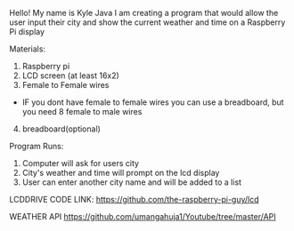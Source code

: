 Hello! My name is Kyle Java
I am creating a program that would allow the user input their city and show the current weather and time
on a Raspberry Pi display

Materials:
1. Raspberry pi
2. LCD screen (at least 16x2)
3. Female to Female wires
* IF you dont have female to female wires you can use a breadboard, but you need 8 female to male wires
4. breadboard(optional)


Program Runs:
1. Computer will ask for users city
2. City's weather and time will prompt  on the lcd display
3. User can enter another city name and will be added to a list




LCDDRIVE CODE LINK:
https://github.com/the-raspberry-pi-guy/lcd

WEATHER API
https://github.com/umangahuja1/Youtube/tree/master/API

```
